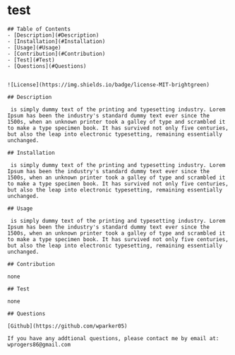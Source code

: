 # test

    ## Table of Contents
    - [Description](#Description)
    - [Installation](#Installation)
    - [Usage](#Usage)
    - [Contribution](#Contribution)
    - [Test](#Test)
    - [Questions](#Questions)
    

    ![License](https://img.shields.io/badge/license-MIT-brightgreen)

    ## Description
    
     is simply dummy text of the printing and typesetting industry. Lorem Ipsum has been the industry's standard dummy text ever since the 1500s, when an unknown printer took a galley of type and scrambled it to make a type specimen book. It has survived not only five centuries, but also the leap into electronic typesetting, remaining essentially unchanged.
    
    ## Installation

     is simply dummy text of the printing and typesetting industry. Lorem Ipsum has been the industry's standard dummy text ever since the 1500s, when an unknown printer took a galley of type and scrambled it to make a type specimen book. It has survived not only five centuries, but also the leap into electronic typesetting, remaining essentially unchanged.

    ## Usage

     is simply dummy text of the printing and typesetting industry. Lorem Ipsum has been the industry's standard dummy text ever since the 1500s, when an unknown printer took a galley of type and scrambled it to make a type specimen book. It has survived not only five centuries, but also the leap into electronic typesetting, remaining essentially unchanged.

    ## Contribution

    none

    ## Test

    none

    ## Questions

    [Github](https://github.com/wparker05)

    If you have any addtional questions, please contact me by email at: wprogers86@gmail.com   
    